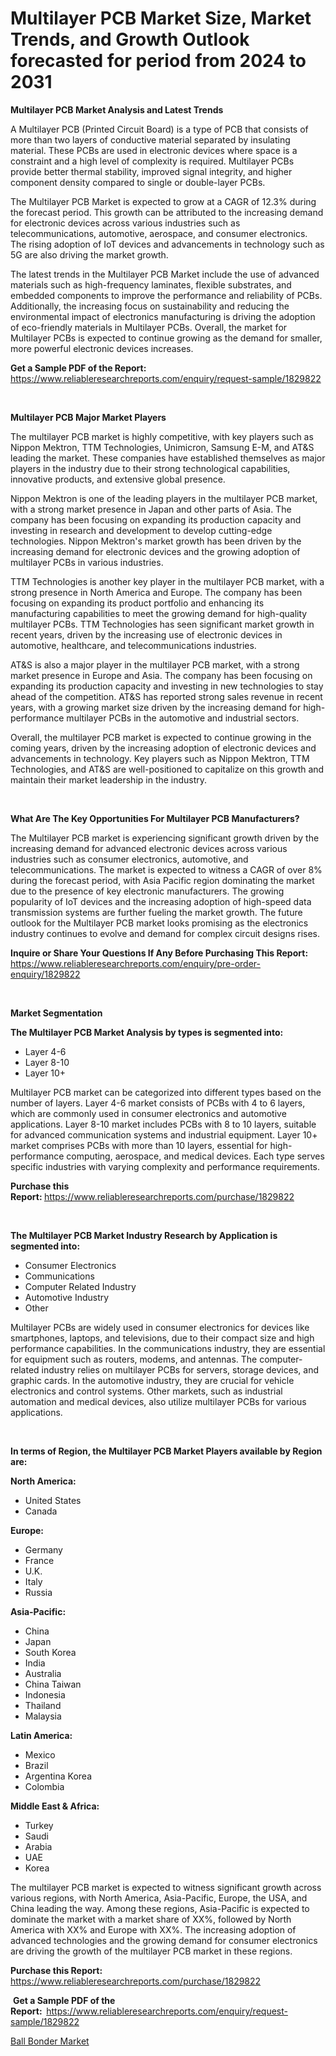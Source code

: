 <p><h1>Multilayer PCB Market Size, Market Trends, and Growth Outlook forecasted for period from 2024 to 2031</h1></p><p><strong>Multilayer PCB Market Analysis and Latest Trends</strong></p>
<p><p>A Multilayer PCB (Printed Circuit Board) is a type of PCB that consists of more than two layers of conductive material separated by insulating material. These PCBs are used in electronic devices where space is a constraint and a high level of complexity is required. Multilayer PCBs provide better thermal stability, improved signal integrity, and higher component density compared to single or double-layer PCBs.</p><p>The Multilayer PCB Market is expected to grow at a CAGR of 12.3% during the forecast period. This growth can be attributed to the increasing demand for electronic devices across various industries such as telecommunications, automotive, aerospace, and consumer electronics. The rising adoption of IoT devices and advancements in technology such as 5G are also driving the market growth.</p><p>The latest trends in the Multilayer PCB Market include the use of advanced materials such as high-frequency laminates, flexible substrates, and embedded components to improve the performance and reliability of PCBs. Additionally, the increasing focus on sustainability and reducing the environmental impact of electronics manufacturing is driving the adoption of eco-friendly materials in Multilayer PCBs. Overall, the market for Multilayer PCBs is expected to continue growing as the demand for smaller, more powerful electronic devices increases.</p></p>
<p><strong>Get a Sample PDF of the Report:&nbsp;</strong> <a href="https://www.reliableresearchreports.com/enquiry/request-sample/1829822">https://www.reliableresearchreports.com/enquiry/request-sample/1829822</a></p>
<p>&nbsp;</p>
<p><strong>Multilayer PCB Major Market Players</strong></p>
<p><p>The multilayer PCB market is highly competitive, with key players such as Nippon Mektron, TTM Technologies, Unimicron, Samsung E-M, and AT&S leading the market. These companies have established themselves as major players in the industry due to their strong technological capabilities, innovative products, and extensive global presence.</p><p>Nippon Mektron is one of the leading players in the multilayer PCB market, with a strong market presence in Japan and other parts of Asia. The company has been focusing on expanding its production capacity and investing in research and development to develop cutting-edge technologies. Nippon Mektron's market growth has been driven by the increasing demand for electronic devices and the growing adoption of multilayer PCBs in various industries.</p><p>TTM Technologies is another key player in the multilayer PCB market, with a strong presence in North America and Europe. The company has been focusing on expanding its product portfolio and enhancing its manufacturing capabilities to meet the growing demand for high-quality multilayer PCBs. TTM Technologies has seen significant market growth in recent years, driven by the increasing use of electronic devices in automotive, healthcare, and telecommunications industries.</p><p>AT&S is also a major player in the multilayer PCB market, with a strong market presence in Europe and Asia. The company has been focusing on expanding its production capacity and investing in new technologies to stay ahead of the competition. AT&S has reported strong sales revenue in recent years, with a growing market size driven by the increasing demand for high-performance multilayer PCBs in the automotive and industrial sectors.</p><p>Overall, the multilayer PCB market is expected to continue growing in the coming years, driven by the increasing adoption of electronic devices and advancements in technology. Key players such as Nippon Mektron, TTM Technologies, and AT&S are well-positioned to capitalize on this growth and maintain their market leadership in the industry.</p></p>
<p>&nbsp;</p>
<p><strong>What Are The Key Opportunities For Multilayer PCB Manufacturers?</strong></p>
<p><p>The Multilayer PCB market is experiencing significant growth driven by the increasing demand for advanced electronic devices across various industries such as consumer electronics, automotive, and telecommunications. The market is expected to witness a CAGR of over 8% during the forecast period, with Asia Pacific region dominating the market due to the presence of key electronic manufacturers. The growing popularity of IoT devices and the increasing adoption of high-speed data transmission systems are further fueling the market growth. The future outlook for the Multilayer PCB market looks promising as the electronics industry continues to evolve and demand for complex circuit designs rises.</p></p>
<p><strong>Inquire or Share Your Questions If Any Before Purchasing This Report:</strong> <a href="https://www.reliableresearchreports.com/enquiry/pre-order-enquiry/1829822">https://www.reliableresearchreports.com/enquiry/pre-order-enquiry/1829822</a></p>
<p>&nbsp;</p>
<p><strong>Market Segmentation</strong></p>
<p><strong>The Multilayer PCB Market Analysis by types is segmented into:</strong></p>
<p><ul><li>Layer 4-6</li><li>Layer 8-10</li><li>Layer 10+</li></ul></p>
<p><p>Multilayer PCB market can be categorized into different types based on the number of layers. Layer 4-6 market consists of PCBs with 4 to 6 layers, which are commonly used in consumer electronics and automotive applications. Layer 8-10 market includes PCBs with 8 to 10 layers, suitable for advanced communication systems and industrial equipment. Layer 10+ market comprises PCBs with more than 10 layers, essential for high-performance computing, aerospace, and medical devices. Each type serves specific industries with varying complexity and performance requirements.</p></p>
<p><strong>Purchase this Report:&nbsp;</strong><a href="https://www.reliableresearchreports.com/purchase/1829822">https://www.reliableresearchreports.com/purchase/1829822</a></p>
<p>&nbsp;</p>
<p><strong>The Multilayer PCB Market Industry Research by Application is segmented into:</strong></p>
<p><ul><li>Consumer Electronics</li><li>Communications</li><li>Computer Related Industry</li><li>Automotive Industry</li><li>Other</li></ul></p>
<p><p>Multilayer PCBs are widely used in consumer electronics for devices like smartphones, laptops, and televisions, due to their compact size and high performance capabilities. In the communications industry, they are essential for equipment such as routers, modems, and antennas. The computer-related industry relies on multilayer PCBs for servers, storage devices, and graphic cards. In the automotive industry, they are crucial for vehicle electronics and control systems. Other markets, such as industrial automation and medical devices, also utilize multilayer PCBs for various applications.</p></p>
<p>&nbsp;</p>
<p><strong>In terms of Region, the Multilayer PCB Market Players available by Region are:</strong></p>
<p>
    <p> <strong> North America: </strong>
        <ul>
            <li>United States</li>
            <li>Canada</li>
        </ul>
        </p> 
    <p> <strong> Europe: </strong>
        <ul>
            <li>Germany</li>
            <li>France</li>
            <li>U.K.</li>
            <li>Italy</li>
            <li>Russia</li>
        </ul>
        </p> 
    <p> <strong> Asia-Pacific: </strong>
        <ul>
            <li>China</li>
            <li>Japan</li>
            <li>South Korea</li>
            <li>India</li>
            <li>Australia</li>
            <li>China Taiwan</li>
            <li>Indonesia</li>
            <li>Thailand</li>
            <li>Malaysia</li>
        </ul>
        </p> 
    <p> <strong> Latin America: </strong>
        <ul>
            <li>Mexico</li>
            <li>Brazil</li>
            <li>Argentina Korea</li>
            <li>Colombia</li>
        </ul>
        </p> 
    <p> <strong> Middle East & Africa: </strong>
        <ul>
            <li>Turkey</li>
            <li>Saudi</li>
            <li>Arabia</li>
            <li>UAE</li>
            <li>Korea</li>
        </ul>
    </p>
    </p>
<p><p>The multilayer PCB market is expected to witness significant growth across various regions, with North America, Asia-Pacific, Europe, the USA, and China leading the way. Among these regions, Asia-Pacific is expected to dominate the market with a market share of XX%, followed by North America with XX% and Europe with XX%. The increasing adoption of advanced technologies and the growing demand for consumer electronics are driving the growth of the multilayer PCB market in these regions.</p></p>
<p><strong>Purchase this Report: </strong><a href="https://www.reliableresearchreports.com/purchase/1829822">https://www.reliableresearchreports.com/purchase/1829822</a></p>
<p>&nbsp;<strong>Get a Sample PDF of the Report:&nbsp;&nbsp;</strong><a href="https://www.reliableresearchreports.com/enquiry/request-sample/1829822">https://www.reliableresearchreports.com/enquiry/request-sample/1829822</a></p>
<p><strong></strong></p>
<p><p><a href="https://github.com/BryceTownsendr/Market-Research-Report-List-4/blob/main/ball-bonder-market.md">Ball Bonder Market</a></p></p>